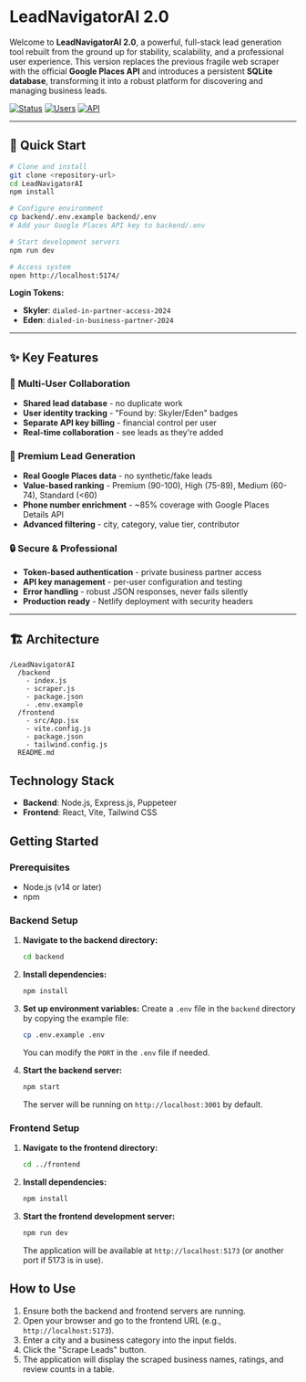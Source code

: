 # LeadNavigatorAI 2.0

Welcome to **LeadNavigatorAI 2.0**, a powerful, full-stack lead generation tool rebuilt from the ground up for stability, scalability, and a professional user experience. This version replaces the previous fragile web scraper with the official **Google Places API** and introduces a persistent **SQLite database**, transforming it into a robust platform for discovering and managing business leads.

[![Status](https://img.shields.io/badge/Status-Production%20Ready-green.svg)](#)
[![Users](https://img.shields.io/badge/Users-Skyler%20%26%20Eden-blue.svg)](#)
[![API](https://img.shields.io/badge/API-Google%20Places%20(New)-orange.svg)](#)

---

## 🚀 Quick Start

```bash
# Clone and install
git clone <repository-url>
cd LeadNavigatorAI
npm install

# Configure environment
cp backend/.env.example backend/.env
# Add your Google Places API key to backend/.env

# Start development servers
npm run dev

# Access system
open http://localhost:5174/
```

**Login Tokens:**
- **Skyler**: `dialed-in-partner-access-2024`
- **Eden**: `dialed-in-business-partner-2024`

---

## ✨ Key Features

### 👥 **Multi-User Collaboration**
- **Shared lead database** - no duplicate work
- **User identity tracking** - "Found by: Skyler/Eden" badges
- **Separate API key billing** - financial control per user
- **Real-time collaboration** - see leads as they're added

### 🎯 **Premium Lead Generation**
- **Real Google Places data** - no synthetic/fake leads
- **Value-based ranking** - Premium (90-100), High (75-89), Medium (60-74), Standard (<60)
- **Phone number enrichment** - ~85% coverage with Google Places Details API
- **Advanced filtering** - city, category, value tier, contributor

### 🔒 **Secure & Professional**
- **Token-based authentication** - private business partner access
- **API key management** - per-user configuration and testing
- **Error handling** - robust JSON responses, never fails silently
- **Production ready** - Netlify deployment with security headers

---

## 🏗️ Architecture

```
/LeadNavigatorAI
  /backend
    - index.js
    - scraper.js
    - package.json
    - .env.example
  /frontend
    - src/App.jsx
    - vite.config.js
    - package.json
    - tailwind.config.js
  README.md
```

## Technology Stack

- **Backend**: Node.js, Express.js, Puppeteer
- **Frontend**: React, Vite, Tailwind CSS

## Getting Started

### Prerequisites

- Node.js (v14 or later)
- npm

### Backend Setup

1.  **Navigate to the backend directory:**
    ```sh
    cd backend
    ```

2.  **Install dependencies:**
    ```sh
    npm install
    ```

3.  **Set up environment variables:**
    Create a `.env` file in the `backend` directory by copying the example file:
    ```sh
    cp .env.example .env
    ```
    You can modify the `PORT` in the `.env` file if needed.

4.  **Start the backend server:**
    ```sh
    npm start
    ```
    The server will be running on `http://localhost:3001` by default.

### Frontend Setup

1.  **Navigate to the frontend directory:**
    ```sh
    cd ../frontend
    ```

2.  **Install dependencies:**
    ```sh
    npm install
    ```

3.  **Start the frontend development server:**
    ```sh
    npm run dev
    ```
    The application will be available at `http://localhost:5173` (or another port if 5173 is in use).

## How to Use

1.  Ensure both the backend and frontend servers are running.
2.  Open your browser and go to the frontend URL (e.g., `http://localhost:5173`).
3.  Enter a city and a business category into the input fields.
4.  Click the "Scrape Leads" button.
5.  The application will display the scraped business names, ratings, and review counts in a table.
